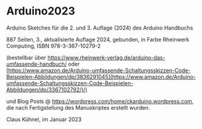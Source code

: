 # Arduino2023

Arduino Sketches für die  2. und 3. Auflage (2024) des Arduino Handbuchs   

887 Seiten, 3., aktualisierte Auflage 2024, gebunden, in Farbe
Rheinwerk Computing, ISBN 978-3-367-10279-2

(bestellbar über https://www.rheinwerk-verlag.de/arduino-das-umfassende-handbuch/ oder    
[https://www.amazon.de/Arduino-umfassende-Schaltungsskizzen-Code-Beispielen-Abbildungen/dp/3836291045](https://www.amazon.de/Arduino-umfassende-Schaltungsskizzen-Code-Beispielen-Abbildungen/dp/3367102792/)/)   

und Blog Posts @ https://wordpress.com/home/ckarduino.wordpress.com, die nach Fertigstellung des Manuskriptes erstellt wurden.

Claus Kühnel, im Januar 2023
